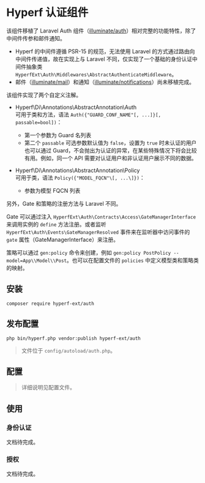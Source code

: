 # Hyperf 认证组件

该组件移植了 Laravel Auth 组件（[illuminate/auth](https://github.com/illuminate/auth )）相对完整的功能特性，除了中间件传参和邮件通知。

* Hyperf 的中间件遵循 PSR-15 的规范，无法使用 Laravel 的方式通过路由向中间件传递值，故在实现上与 Laravel 不同，仅实现了一个基础的身份认证中间件抽象类 `HyperfExt\Auth\Middlewares\AbstractAuthenticateMiddleware`。
* 邮件（[illuminate/mail](https://github.com/illuminate/mail )）和通知（[illuminate/notifications](https://github.com/illuminate/notifications )）尚未移植完成。

该组件实现了两个自定义注解。
* Hyperf\Di\Annotations\AbstractAnnotation\Auth  
可用于类和方法，语法 `Auth({"GUARD_CONF_NAME"[, ...]}[, passable=bool])`：
  * 第一个参数为 Guard 名列表
  * 第二个 `passable` 可选参数默认值为 `false`，设置为 `true` 时未认证的用户也可以通过 Guard，不会抛出为认证的异常，在某些特殊情况下将会比较有用。例如，同一个 API 需要对认证用户和非认证用户展示不同的数据。

* Hyperf\Di\Annotations\AbstractAnnotation\Policy  
可用于类，语法 `Policy({"MODEL_FQCN"\[, ...\]})`：  
  * 参数为模型 FQCN 列表

另外，Gate 和策略的注册方法与 Laravel 不同。

Gate 可以通过注入 `HyperfExt\Auth\Contracts\Access\GateManagerInterface` 来调用实例的 `define` 方法注册。或者监听 `HyperfExt\Auth\Events\GateManagerResolved` 事件来在监听器中访问事件的 `gate` 属性（GateManagerInterface）来注册。

策略可以通过 `gen:policy` 命令来创建，例如 `gen:policy PostPolicy --model=App\\Model\\Post`。也可以在配置文件的 `policies` 中定义模型类和策略类的映射。

## 安装

```shell script
composer require hyperf-ext/auth
```

## 发布配置

```shell script
php bin/hyperf.php vendor:publish hyperf-ext/auth
```

> 文件位于 `config/autoload/auth.php`。

## 配置

> 详细说明见配置文件。

## 使用

### 身份认证

文档待完成。

### 授权

文档待完成。